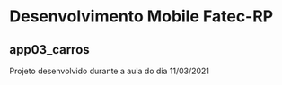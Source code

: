 # Desenvolvimento Mobile Fatec-RP

## app03_carros

Projeto desenvolvido durante a aula do dia 11/03/2021